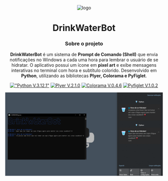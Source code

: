 <div align="center">

![logo](assets/icon.ico)
# DrinkWaterBot

### Sobre o projeto
**DrinkWaterBot** é um sistema de **Prompt de Comando (Shell)** que envia notificações no Windows a cada uma hora para lembrar o usuário de se hidratar. O aplicativo possui um ícone em **pixel art** e exibe mensagens interativas no terminal com hora e subtítulo colorido. Desenvolvido em **Python**, utilizando as bibliotecas **Plyer, Colorama e PyFiglet**.

[!["Python V.3.12.1"](https://img.shields.io/badge/Python-3776AB?style=for-the-badge&logo=python&logoColor=white)](https://www.python.org/)
[![Plyer V.2.1.0](https://img.shields.io/badge/Plyer-V.2.1.0-blue?style=for-the-badge)](https://github.com/kivy/plyer)
[![Colorama V.0.4.6](https://img.shields.io/badge/Colorama-V.0.4.6-green?style=for-the-badge)](https://pypi.org/project/colorama/)
[![Pyfiglet V.1.0.2](https://img.shields.io/badge/Pyfiglet-V.1.0.2-red?style=for-the-badge)](https://github.com/pwaller/pyfiglet)


<img src="img/interface.png" type="image/png" alt="Interface"></br>
</div>
